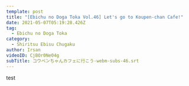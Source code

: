 ```yaml
---
template: post
title: "[Ebichu no Doga Toka Vol.46] Let's go to Koupen-chan Cafe!"
date: 2021-05-07T05:19:28.426Z
tag:
  - Ebichu no Doga Toka
category:
  - Shiritsu Ebisu Chugaku
author: Irsan
videoID: CjBOr0Ne04g
subTitle: コウペンちゃんカフェに行こう-webm-subs-46.srt
---
```

test
